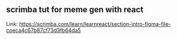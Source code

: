 ## scrimba tut for meme gen with react

Link: https://scrimba.com/learn/learnreact/section-intro-figma-file-coeca4c67b87cf73d3fb64da5